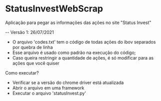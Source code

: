 # StatusInvestWebScrap
 Aplicação para pegar as informações das ações no site "Status Invest"
 
-- Versão 1: 26/07/2021

- O arquivo 'codes.txt' tem o código de todas ações do ibov separados por quebra de linha
 - Esse arquivo é usado como padrão na execução do código;
 - Caso queira restringir a quantidade de ações, é só modificar para as ações que você quiser

Como executar?
- Verificar se a versão do chrome driver está atualizada
- Abrir o arquivo em uma framework
- Executar o arquivo 'statusInvest.py'
